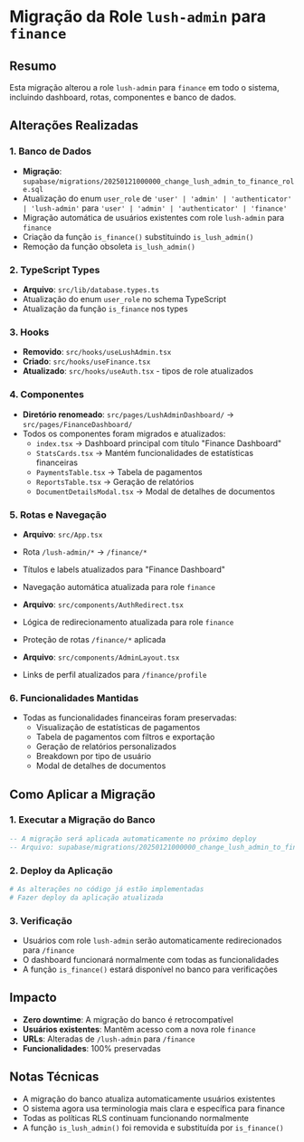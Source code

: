 # Migração da Role `lush-admin` para `finance`

## Resumo

Esta migração alterou a role `lush-admin` para `finance` em todo o sistema, incluindo dashboard, rotas, componentes e banco de dados.

## Alterações Realizadas

### 1. Banco de Dados
- **Migração**: `supabase/migrations/20250121000000_change_lush_admin_to_finance_role.sql`
- Atualização do enum `user_role` de `'user' | 'admin' | 'authenticator' | 'lush-admin'` para `'user' | 'admin' | 'authenticator' | 'finance'`
- Migração automática de usuários existentes com role `lush-admin` para `finance`
- Criação da função `is_finance()` substituindo `is_lush_admin()`
- Remoção da função obsoleta `is_lush_admin()`

### 2. TypeScript Types
- **Arquivo**: `src/lib/database.types.ts`
- Atualização do enum `user_role` no schema TypeScript
- Atualização da função `is_finance` nos types

### 3. Hooks
- **Removido**: `src/hooks/useLushAdmin.tsx`
- **Criado**: `src/hooks/useFinance.tsx`
- **Atualizado**: `src/hooks/useAuth.tsx` - tipos de role atualizados

### 4. Componentes
- **Diretório renomeado**: `src/pages/LushAdminDashboard/` → `src/pages/FinanceDashboard/`
- Todos os componentes foram migrados e atualizados:
  - `index.tsx` → Dashboard principal com título "Finance Dashboard"
  - `StatsCards.tsx` → Mantém funcionalidades de estatísticas financeiras
  - `PaymentsTable.tsx` → Tabela de pagamentos
  - `ReportsTable.tsx` → Geração de relatórios
  - `DocumentDetailsModal.tsx` → Modal de detalhes de documentos

### 5. Rotas e Navegação
- **Arquivo**: `src/App.tsx`
- Rota `/lush-admin/*` → `/finance/*`
- Títulos e labels atualizados para "Finance Dashboard"
- Navegação automática atualizada para role `finance`

- **Arquivo**: `src/components/AuthRedirect.tsx`
- Lógica de redirecionamento atualizada para role `finance`
- Proteção de rotas `/finance/*` aplicada

- **Arquivo**: `src/components/AdminLayout.tsx`
- Links de perfil atualizados para `/finance/profile`

### 6. Funcionalidades Mantidas
- Todas as funcionalidades financeiras foram preservadas:
  - Visualização de estatísticas de pagamentos
  - Tabela de pagamentos com filtros e exportação
  - Geração de relatórios personalizados
  - Breakdown por tipo de usuário
  - Modal de detalhes de documentos

## Como Aplicar a Migração

### 1. Executar a Migração do Banco
```sql
-- A migração será aplicada automaticamente no próximo deploy
-- Arquivo: supabase/migrations/20250121000000_change_lush_admin_to_finance_role.sql
```

### 2. Deploy da Aplicação
```bash
# As alterações no código já estão implementadas
# Fazer deploy da aplicação atualizada
```

### 3. Verificação
- Usuários com role `lush-admin` serão automaticamente redirecionados para `/finance`
- O dashboard funcionará normalmente com todas as funcionalidades
- A função `is_finance()` estará disponível no banco para verificações

## Impacto
- **Zero downtime**: A migração do banco é retrocompatível
- **Usuários existentes**: Mantêm acesso com a nova role `finance`
- **URLs**: Alteradas de `/lush-admin` para `/finance`
- **Funcionalidades**: 100% preservadas

## Notas Técnicas
- A migração do banco atualiza automaticamente usuários existentes
- O sistema agora usa terminologia mais clara e específica para finance
- Todas as políticas RLS continuam funcionando normalmente
- A função `is_lush_admin()` foi removida e substituída por `is_finance()`
